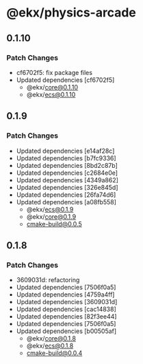 # @ekx/physics-arcade

## 0.1.10

### Patch Changes

- cf6702f5: fix package files
- Updated dependencies [cf6702f5]
  - @ekx/core@0.1.10
  - @ekx/ecs@0.1.10

## 0.1.9

### Patch Changes

- Updated dependencies [e14af28c]
- Updated dependencies [b7fc9336]
- Updated dependencies [8bd2c87b]
- Updated dependencies [c2684e0e]
- Updated dependencies [4349a862]
- Updated dependencies [326e845d]
- Updated dependencies [26fa74d6]
- Updated dependencies [a08fb558]
  - @ekx/ecs@0.1.9
  - @ekx/core@0.1.9
  - cmake-build@0.0.5

## 0.1.8

### Patch Changes

- 3609031d: refactoring
- Updated dependencies [7506f0a5]
- Updated dependencies [4759a4ff]
- Updated dependencies [3609031d]
- Updated dependencies [cac14838]
- Updated dependencies [82f3ee44]
- Updated dependencies [7506f0a5]
- Updated dependencies [b00505af]
  - @ekx/core@0.1.8
  - @ekx/ecs@0.1.8
  - cmake-build@0.0.4
